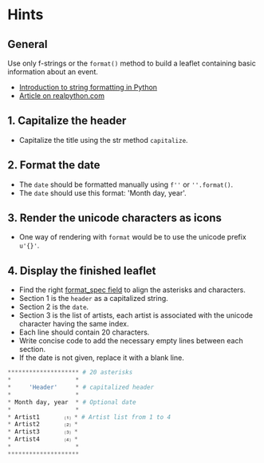 # Hints

## General

Use only f-strings or the `format()` method to build a leaflet containing basic information about an event.

- [Introduction to string formatting in Python][str-f-strings-docs]
- [Article on realpython.com][realpython-article]

## 1. Capitalize the header
- Capitalize the title using the str method `capitalize`.

## 2. Format the date

- The `date` should be formatted manually using `f''` or `''.format()`.
- The `date` should use this format: 'Month day, year'.

## 3. Render the unicode characters as icons

- One way of rendering with `format` would be to use the unicode prefix `u'{}'`.

## 4. Display the finished leaflet

- Find the right [format_spec field][formatspec-docs] to align the asterisks and characters.
- Section 1 is the `header` as a capitalized string.
- Section 2 is the `date`.
- Section 3 is the list of artists, each artist is associated with the unicode character having the same index.
- Each line should contain 20 characters.
- Write concise code to add the necessary empty lines between each section.
- If the date is not given, replace it with a blank line.

```python
******************** # 20 asterisks
*                  *
*     'Header'     * # capitalized header
*                  *
* Month day, year  * # Optional date
*                  *
* Artist1       ⑴ * # Artist list from 1 to 4
* Artist2       ⑵ *
* Artist3       ⑶ *
* Artist4       ⑷ *
*                  *
********************
```

[str-f-strings-docs]: https://docs.python.org/3/reference/lexical_analysis.html#f-strings
[realpython-article]: https://realpython.com/python-formatted-output/
[formatspec-docs]: https://docs.python.org/3/library/string.html#formatspec
